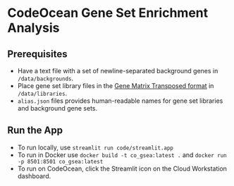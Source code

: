 # CodeOcean Gene Set Enrichment Analysis

## Prerequisites
- Have a text file with a set of newline-separated background genes in `/data/backgrounds`.
- Place gene set library files in the [Gene Matrix Transposed format](https://software.broadinstitute.org/cancer/software/gsea/wiki/index.php/Data_formats#GMT:_Gene_Matrix_Transposed_file_format_.28.2A.gmt.29) in `/data/libraries`.
- `alias.json` files provides human-readable names for gene set libraries and background gene sets.

## Run the App
- To run locally, use `streamlit run code/streamlit.app`
- To run in Docker use `docker build -t co_gsea:latest .` and `docker run -p 8501:8501 co_gsea:latest`
- To run on CodeOcean, click the Streamlit icon on the Cloud Workstation dashboard.